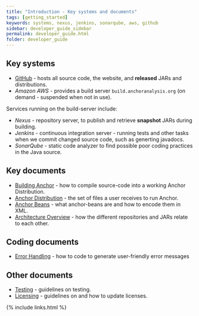 ```yaml
---
title: "Introduction - Key systems and documents"
tags: [getting_started]
keywords: systems, nexus, jenkins, sonarqube, aws, github
sidebar: developer_guide_sidebar
permalink: developer_guide.html
folder: developer_guide
---
```


## Key systems

* [GitHub](https://github.com/anchoranalysis) - hosts all source code, the website, and **released** JARs and distributions.
* *Amazon AWS* - provides a build server ```build.anchoranalysis.org``` (on demand - suspended when not in use).

Services running on the build-server include:

* *Nexus* - repository server, to publish and retrieve **snapshot** JARs during building.
* *Jenkins* - continuous integration server - running tests and other tasks when we commit changed source code, such as generting javadocs.
* *SonarQube* - static code analyzer to find possible poor coding practices in the Java source.

## Key documents

* [Building Anchor](/developer_guide_building_anchor.html) - how to compile source-code into a working Anchor Distribution.
* [Anchor Distribution](/developer_guide_anchor_distribution.html) - the set of files a user receives to run Anchor.
* [Anchor Beans](/developer_guide_anchor_beans.html) - what anchor-beans are and how to encode them in XML.
* [Architecture Overview](/developer_guide_architecture_overview.html) - how the different repositories and JARs relate to each other.

## Coding documents

* [Error Handling](/developer_guide_architecture_error_handling.html) - how to code to generate user-friendly error messages

## Other documents

* [Testing](https://bitbucket.org/anchorimageanalysis/anchor/wiki/Testing) - guidelines on testing.
* [Licensing](https://bitbucket.org/anchorimageanalysis/anchor/wiki/Licensing) - guidelines on and how to update licenses.

{% include links.html %}
